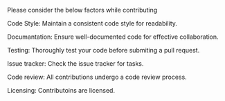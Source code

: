 Please consider the below factors while contributing

Code Style:
Maintain a consistent code style for readability.

Documantation:
Ensure well-documented code for effective collaboration.

Testing:
Thoroughly test your code before submiting a pull request.

Issue tracker:
Check the issue tracker for tasks.

Code review:
All contributions undergo a code review process.

Licensing:
Contributoins are licensed.
